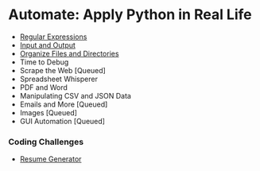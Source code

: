 # Automate: Apply Python in Real Life

- [Regular Expressions](./regular-expressions.md)
- [Input and Output](./input-output.md)
- [Organize Files and Directories](./organize-files.md)
- Time to Debug
- Scrape the Web [Queued]
- Spreadsheet Whisperer
- PDF and Word
- Manipulating CSV and JSON Data
- Emails and More [Queued]
- Images [Queued]
- GUI Automation [Queued]

### Coding Challenges

- [Resume Generator](./coding-challenges.md)